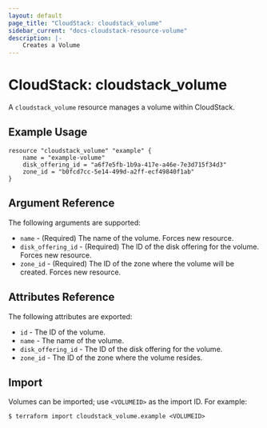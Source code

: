 ```yaml
---
layout: default
page_title: "CloudStack: cloudstack_volume"
sidebar_current: "docs-cloudstack-resource-volume"
description: |-
    Creates a Volume
---
```

# CloudStack: cloudstack_volume

A `cloudstack_volume` resource manages a volume within CloudStack.

## Example Usage

```hcl
resource "cloudstack_volume" "example" {
    name = "example-volume"
    disk_offering_id = "a6f7e5fb-1b9a-417e-a46e-7e3d715f34d3"
    zone_id = "b0fcd7cc-5e14-499d-a2ff-ecf49840f1ab"
}
```

## Argument Reference

The following arguments are supported:

* `name` - (Required) The name of the volume. Forces new resource.
* `disk_offering_id` - (Required) The ID of the disk offering for the volume. Forces new resource.
* `zone_id` - (Required) The ID of the zone where the volume will be created. Forces new resource.

## Attributes Reference

The following attributes are exported:

* `id` - The ID of the volume.
* `name` - The name of the volume.
* `disk_offering_id` - The ID of the disk offering for the volume.
* `zone_id` - The ID of the zone where the volume resides.

## Import

Volumes can be imported; use `<VOLUMEID>` as the import ID. For example:

```shell
$ terraform import cloudstack_volume.example <VOLUMEID>
```
